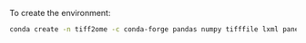 To create the environment:

```bash
conda create -n tiff2ome -c conda-forge pandas numpy tifffile lxml panel ipyfilechooser ipywidgets_bokeh imagecodecs ipykernel pyinstaller
```
